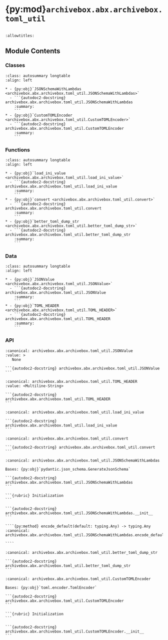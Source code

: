 # {py:mod}`archivebox.abx.archivebox.toml_util`

```{py:module} archivebox.abx.archivebox.toml_util
```

```{autodoc2-docstring} archivebox.abx.archivebox.toml_util
:allowtitles:
```

## Module Contents

### Classes

````{list-table}
:class: autosummary longtable
:align: left

* - {py:obj}`JSONSchemaWithLambdas <archivebox.abx.archivebox.toml_util.JSONSchemaWithLambdas>`
  - ```{autodoc2-docstring} archivebox.abx.archivebox.toml_util.JSONSchemaWithLambdas
    :summary:
    ```
* - {py:obj}`CustomTOMLEncoder <archivebox.abx.archivebox.toml_util.CustomTOMLEncoder>`
  - ```{autodoc2-docstring} archivebox.abx.archivebox.toml_util.CustomTOMLEncoder
    :summary:
    ```
````

### Functions

````{list-table}
:class: autosummary longtable
:align: left

* - {py:obj}`load_ini_value <archivebox.abx.archivebox.toml_util.load_ini_value>`
  - ```{autodoc2-docstring} archivebox.abx.archivebox.toml_util.load_ini_value
    :summary:
    ```
* - {py:obj}`convert <archivebox.abx.archivebox.toml_util.convert>`
  - ```{autodoc2-docstring} archivebox.abx.archivebox.toml_util.convert
    :summary:
    ```
* - {py:obj}`better_toml_dump_str <archivebox.abx.archivebox.toml_util.better_toml_dump_str>`
  - ```{autodoc2-docstring} archivebox.abx.archivebox.toml_util.better_toml_dump_str
    :summary:
    ```
````

### Data

````{list-table}
:class: autosummary longtable
:align: left

* - {py:obj}`JSONValue <archivebox.abx.archivebox.toml_util.JSONValue>`
  - ```{autodoc2-docstring} archivebox.abx.archivebox.toml_util.JSONValue
    :summary:
    ```
* - {py:obj}`TOML_HEADER <archivebox.abx.archivebox.toml_util.TOML_HEADER>`
  - ```{autodoc2-docstring} archivebox.abx.archivebox.toml_util.TOML_HEADER
    :summary:
    ```
````

### API

````{py:data} JSONValue
:canonical: archivebox.abx.archivebox.toml_util.JSONValue
:value: >
   None

```{autodoc2-docstring} archivebox.abx.archivebox.toml_util.JSONValue
```

````

````{py:data} TOML_HEADER
:canonical: archivebox.abx.archivebox.toml_util.TOML_HEADER
:value: <Multiline-String>

```{autodoc2-docstring} archivebox.abx.archivebox.toml_util.TOML_HEADER
```

````

````{py:function} load_ini_value(val: str) -> archivebox.abx.archivebox.toml_util.JSONValue
:canonical: archivebox.abx.archivebox.toml_util.load_ini_value

```{autodoc2-docstring} archivebox.abx.archivebox.toml_util.load_ini_value
```
````

````{py:function} convert(ini_str: str) -> str
:canonical: archivebox.abx.archivebox.toml_util.convert

```{autodoc2-docstring} archivebox.abx.archivebox.toml_util.convert
```
````

`````{py:class} JSONSchemaWithLambdas(by_alias: bool = True, ref_template: str = DEFAULT_REF_TEMPLATE)
:canonical: archivebox.abx.archivebox.toml_util.JSONSchemaWithLambdas

Bases: {py:obj}`pydantic.json_schema.GenerateJsonSchema`

```{autodoc2-docstring} archivebox.abx.archivebox.toml_util.JSONSchemaWithLambdas
```

```{rubric} Initialization
```

```{autodoc2-docstring} archivebox.abx.archivebox.toml_util.JSONSchemaWithLambdas.__init__
```

````{py:method} encode_default(default: typing.Any) -> typing.Any
:canonical: archivebox.abx.archivebox.toml_util.JSONSchemaWithLambdas.encode_default

````

`````

````{py:function} better_toml_dump_str(val: typing.Any) -> str
:canonical: archivebox.abx.archivebox.toml_util.better_toml_dump_str

```{autodoc2-docstring} archivebox.abx.archivebox.toml_util.better_toml_dump_str
```
````

````{py:class} CustomTOMLEncoder(**kwargs)
:canonical: archivebox.abx.archivebox.toml_util.CustomTOMLEncoder

Bases: {py:obj}`toml.encoder.TomlEncoder`

```{autodoc2-docstring} archivebox.abx.archivebox.toml_util.CustomTOMLEncoder
```

```{rubric} Initialization
```

```{autodoc2-docstring} archivebox.abx.archivebox.toml_util.CustomTOMLEncoder.__init__
```

````
